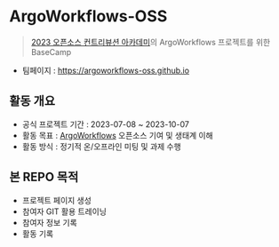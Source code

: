 # ArgoWorkflows-OSS

> [2023 오픈소스 컨트리뷰션 아카데미](https://www.oss.kr/ossca_23_projects/show/f0db6627-fba2-40e3-ac42-9e9acd00340f)의 ArgoWorkflows 프로젝트를 위한 BaseCamp

- 팀페이지 : https://argoworkflows-oss.github.io

## 활동 개요
- 공식 프로젝트 기간 : 2023-07-08 ~ 2023-10-07
- 활동 목표 : [ArgoWorkflows](https://github.com/argoproj/argo-workflows) 오픈소스 기여 및 생태계 이해
- 활동 방식 : 정기적 온/오프라인 미팅 및 과제 수행

## 본 REPO 목적
- 프로젝트 페이지 생성
- 참여자 GIT 활용 트레이닝
- 참여자 정보 기록
- 활동 기록